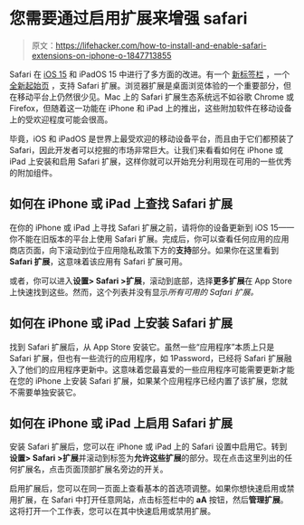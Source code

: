 # 您需要通过启用扩展来增强 safari

> 原文：<https://lifehacker.com/how-to-install-and-enable-safari-extensions-on-iphone-o-1847713855>

Safari 在 [iOS 15](https://lifehacker.com/36-of-the-best-new-ios-15-features-for-iphone-1847674175) 和 iPadOS 15 中进行了多方面的改进。有一个 [新标签栏](https://lifehacker.com/you-should-embrace-safaris-new-search-bar-actually-1847709642) ，一个 [全新起始页](https://lifehacker.com/another-good-reason-to-use-safari-on-your-iphone-1847569724) ，支持 Safari 扩展。浏览器扩展是桌面浏览体验的一个重要部分，但在移动平台上仍然很少见。Mac 上的 Safari 扩展生态系统远不如谷歌 Chrome 或 Firefox，但随着这一功能在 iPhone 和 iPad 上的推出，这些附加软件在移动设备上的受欢迎程度可能会很高。



毕竟，iOS 和 iPadOS 是世界上最受欢迎的移动设备平台，而且由于它们都预装了 Safari，因此开发者可以挖掘的市场非常巨大。让我们来看看如何在 iPhone 或 iPad 上安装和启用 Safari 扩展，这样你就可以开始充分利用现在可用的一些优秀的附加组件。

## 如何在 iPhone 或 iPad 上查找 Safari 扩展

在你的 iPhone 或 iPad 上寻找 Safari 扩展之前，请将你的设备更新到 iOS 15——你不能在旧版本的平台上使用 Safari 扩展。完成后，你可以查看任何应用的应用商店页面，向下滚动到位于应用隐私政策下方的**支持**部分。如果你在这里看到 **Safari 扩展**，这意味着该应用有 Safari 扩展可用。

或者，你可以进入**设置> Safari >扩展**，滚动到底部，选择**更多扩展**在 App Store 上快速找到这些。然而，这个列表并没有显示*所有可用的 Safari 扩展。*

## 如何在 iPhone 或 iPad 上安装 Safari 扩展

找到 Safari 扩展后，从 App Store 安装它。虽然一些“应用程序”本质上只是 Safari 扩展，但也有一些流行的应用程序，如 1Password，已经将 Safari 扩展融入了他们的应用程序更新中。这意味着您最喜爱的一些应用程序可能需要更新才能在您的 iPhone 上安装 Safari 扩展，如果某个应用程序已经内置了该扩展，您就不需要单独安装它。

## 如何在 iPhone 或 iPad 上启用 Safari 扩展

安装 Safari 扩展后，您可以在 iPhone 或 iPad 上的 Safari 设置中启用它。转到**设置> Safari >扩展**并滚动到标签为**允许这些扩展**的部分。现在点击这里列出的任何扩展名，点击页面顶部扩展名旁边的开关。

启用扩展后，您可以在同一页面上查看基本的首选项调整。如果你想快速启用或禁用扩展，在 Safari 中打开任意网站，点击标签栏中的 **aA** 按钮，然后**管理扩展**。这将打开一个工作表，您可以在其中快速启用或禁用扩展。